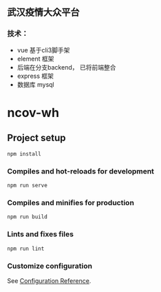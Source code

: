 ## 武汉疫情大众平台
### 技术：
- vue 基于cli3脚手架
- element 框架
- 后端在分支backend， 已将前端整合
- express 框架
- 数据库 mysql

# ncov-wh

## Project setup
```
npm install
```

### Compiles and hot-reloads for development
```
npm run serve
```

### Compiles and minifies for production
```
npm run build
```

### Lints and fixes files
```
npm run lint
```

### Customize configuration
See [Configuration Reference](https://cli.vuejs.org/config/).
